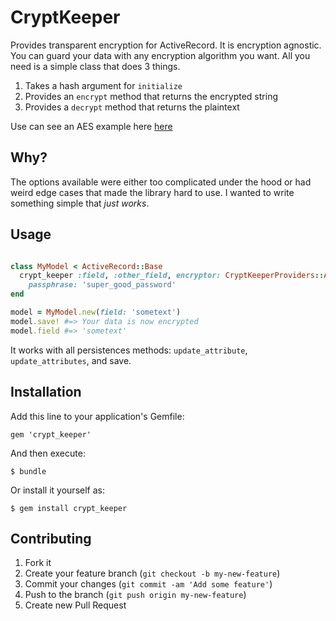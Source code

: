 # CryptKeeper

Provides transparent encryption for ActiveRecord. It is encryption agnostic. 
You can guard your data with any encryption algorithm you want. All you need
is a simple class that does 3 things.

1. Takes a hash argument for `initialize`
2. Provides an `encrypt` method that returns the encrypted string
3. Provides a `decrypt` method that returns the plaintext

Use can see an AES example here [here](https://github.com/jmazzi/crypt_keeper_providers/blob/master/lib/crypt_keeper_providers/aes.rb)

## Why?

The options available were either too complicated under the hood or had weird 
edge cases that made the library hard to use. I wanted to write something
simple that *just works*.

## Usage

```ruby

class MyModel < ActiveRecord::Base
  crypt_keeper :field, :other_field, encryptor: CryptKeeperProviders::Aes, 
    passphrase: 'super_good_password'
end

model = MyModel.new(field: 'sometext')
model.save! #=> Your data is now encrypted
model.field #=> 'sometext'

```

It works with all persistences methods: `update_attribute`, `update_attributes`,
and save.

## Installation

Add this line to your application's Gemfile:

    gem 'crypt_keeper'

And then execute:

    $ bundle

Or install it yourself as:

    $ gem install crypt_keeper


## Contributing

1. Fork it
2. Create your feature branch (`git checkout -b my-new-feature`)
3. Commit your changes (`git commit -am 'Add some feature'`)
4. Push to the branch (`git push origin my-new-feature`)
5. Create new Pull Request
